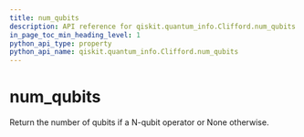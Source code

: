 ```yaml
---
title: num_qubits
description: API reference for qiskit.quantum_info.Clifford.num_qubits
in_page_toc_min_heading_level: 1
python_api_type: property
python_api_name: qiskit.quantum_info.Clifford.num_qubits
---
```


# num\_qubits

Return the number of qubits if a N-qubit operator or None otherwise.

